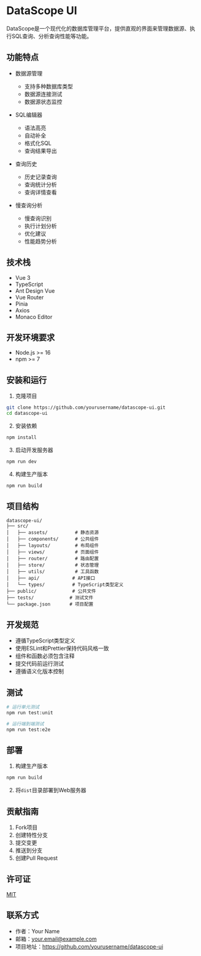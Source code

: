 # DataScope UI

DataScope是一个现代化的数据库管理平台，提供直观的界面来管理数据源、执行SQL查询、分析查询性能等功能。

## 功能特点

- 数据源管理
  - 支持多种数据库类型
  - 数据源连接测试
  - 数据源状态监控
  
- SQL编辑器
  - 语法高亮
  - 自动补全
  - 格式化SQL
  - 查询结果导出
  
- 查询历史
  - 历史记录查询
  - 查询统计分析
  - 查询详情查看
  
- 慢查询分析
  - 慢查询识别
  - 执行计划分析
  - 优化建议
  - 性能趋势分析

## 技术栈

- Vue 3
- TypeScript
- Ant Design Vue
- Vue Router
- Pinia
- Axios
- Monaco Editor

## 开发环境要求

- Node.js >= 16
- npm >= 7

## 安装和运行

1. 克隆项目
```bash
git clone https://github.com/yourusername/datascope-ui.git
cd datascope-ui
```

2. 安装依赖
```bash
npm install
```

3. 启动开发服务器
```bash
npm run dev
```

4. 构建生产版本
```bash
npm run build
```

## 项目结构

```
datascope-ui/
├── src/
│   ├── assets/          # 静态资源
│   ├── components/      # 公共组件
│   ├── layouts/         # 布局组件
│   ├── views/           # 页面组件
│   ├── router/          # 路由配置
│   ├── store/           # 状态管理
│   ├── utils/           # 工具函数
│   ├── api/            # API接口
│   └── types/          # TypeScript类型定义
├── public/             # 公共文件
├── tests/             # 测试文件
└── package.json       # 项目配置
```

## 开发规范

- 遵循TypeScript类型定义
- 使用ESLint和Prettier保持代码风格一致
- 组件和函数必须包含注释
- 提交代码前运行测试
- 遵循语义化版本控制

## 测试

```bash
# 运行单元测试
npm run test:unit

# 运行端到端测试
npm run test:e2e
```

## 部署

1. 构建生产版本
```bash
npm run build
```

2. 将`dist`目录部署到Web服务器

## 贡献指南

1. Fork项目
2. 创建特性分支
3. 提交变更
4. 推送到分支
5. 创建Pull Request

## 许可证

[MIT](LICENSE)

## 联系方式

- 作者：Your Name
- 邮箱：your.email@example.com
- 项目地址：https://github.com/yourusername/datascope-ui